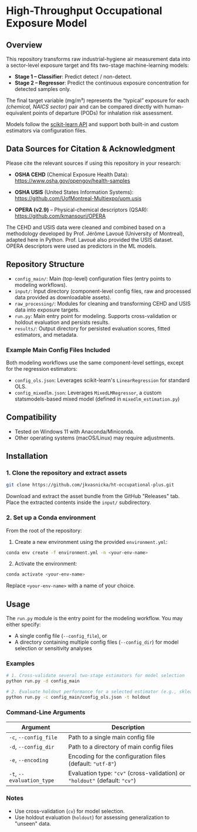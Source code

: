 # High-Throughput Occupational Exposure Model

## Overview

This repository transforms raw industrial-hygiene air measurement data into a sector-level exposure target and fits two-stage machine-learning models:

- **Stage 1 – Classifier**: Predict detect / non-detect.
- **Stage 2 – Regressor**: Predict the continuous exposure concentration for detected samples only.

The final target variable (mg/m³) represents the “typical” exposure for each *(chemical, NAICS sector)* pair and can be compared directly with human-equivalent points of departure (PODs) for inhalation risk assessment.

Models follow the [scikit-learn API](https://scikit-learn.org/stable/developers/develop.html) and support both built-in and custom estimators via configuration files.

## Data Sources for Citation & Acknowledgment

Please cite the relevant sources if using this repository in your research:

- **OSHA CEHD** (Chemical Exposure Health Data):  
  https://www.osha.gov/opengov/health-samples

- **OSHA USIS** (United States Information Systems):  
  https://github.com/UofMontreal-Multiexpo/uom.usis

- **OPERA (v2.9)** – Physical-chemical descriptors (QSAR):  
  https://github.com/kmansouri/OPERA

The CEHD and USIS data were cleaned and combined based on a methodology developed by Prof. Jérôme Lavoué (University of Montreal), adapted here in Python. Prof. Lavoué also provided the USIS dataset. OPERA descriptors were used as predictors in the ML models.

## Repository Structure

- `config_main/`: Main (top-level) configuration files (entry points to modeling workflows).
- `input/`: Input directory (component-level config files, raw and processed data provided as downloadable assets).
- `raw_processing/`: Modules for cleaning and transforming CEHD and USIS data into exposure targets.
- `run.py`: Main entry point for modeling. Supports cross-validation or holdout evaluation and persists results.
- `results/`: Output directory for persisted evaluation scores, fitted estimators, and metadata.

### Example Main Config Files Included

Both modeling workflows use the same component-level settings, except for the regression estimators:
- `config_ols.json`: Leverages scikit-learn's `LinearRegression` for standard OLS.
- `config_mixedlm.json`: Leverages `MixedLMRegressor`, a custom statsmodels-based mixed model (defined in `mixedlm_estimation.py`)

## Compatibility

- Tested on Windows 11 with Anaconda/Miniconda.
- Other operating systems (macOS/Linux) may require adjustments.

## Installation

### 1. Clone the repository and extract assets

```bash
git clone https://github.com/jkvasnicka/ht-occupational-plus.git
```
Download and extract the asset bundle from the GitHub "Releases" tab.
Place the extracted contents inside the `input/` subdirectory.

### 2. Set up a Conda environment

From the root of the repository:

1. Create a new environment using the provided `environment.yml`:
```bash
conda env create -f environment.yml -n <your-env-name>
```
2. Activate the environment:
```bash
conda activate <your-env-name>
```
Replace `<your-env-name>` with a name of your choice. 

## Usage

The `run.py` module is the entry point for the modeling workflow. You may either specify:
- A single config file (`--config_file`), or
- A directory containing multiple config files (`--config_dir`) for model selection or sensitivity analyses

### Examples

```bash
# 1. Cross-validate several two-stage estimators for model selection
python run.py -d config_main

# 2. Evaluate holdout performance for a selected estimator (e.g., sklearn OLS)
python run.py -c config_main/config_ols.json -t holdout
```

### Command-Line Arguments

| Argument                  | Description                                                                 |
| ------------------------- | --------------------------------------------------------------------------- |
| `-c`, `--config_file`     | Path to a single main config file                                           |
| `-d`, `--config_dir`      | Path to a directory of main config files                                    |
| `-e`, `--encoding`        | Encoding for the configuration files (default: `"utf-8"`)                   |
| `-t`, `--evaluation_type` | Evaluation type: `"cv"` (cross-validation) or `"holdout"` (default: `"cv"`) |

### Notes

- Use cross-validation (`cv`) for model selection.
- Use holdout evaluation (`holdout`) for assessing generalization to "unseen" data.
